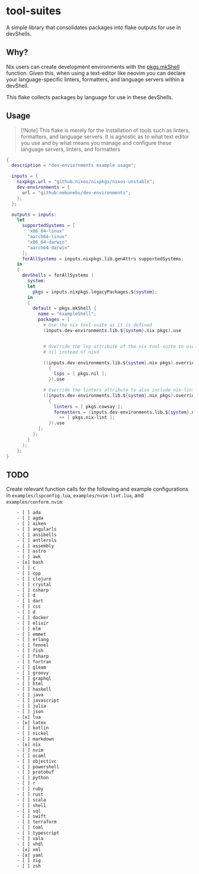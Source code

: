 # tool-suites

A simple library that consolidates packages into flake
outputs for use in devShells.

## Why?

Nix users can create development environments with the [pkgs.mkShell](https://ryantm.github.io/nixpkgs/builders/special/mkshell/)
function. Given this, when using a text-editor like neovim you can declare your
language-specific linters, formatters, and language servers within a devShell.

This flake collects packages by language for use in these devShells.

## Usage

> [!Note] This flake is merely for the installation of tools such as linters,
> formatters, and language servers. It is agnostic as to what text editor you
> use and by what means you manage and configure these language servers,
> linters, and formatters

```nix
{
  description = "dev-enviornments example usage";

  inputs = {
    nixpkgs.url = "github:nixos/nixpkgs/nixos-unstable";
    dev-environments = {
      url = "github:nebunebu/dev-environments";
    };
  };

  outputs = inputs:
    let
      supportedSystems = [
        "x86_64-linux"
        "aarch64-linux"
        "x86_64-darwin"
        "aarch64-darwin"
      ];
      forAllSystems = inputs.nixpkgs.lib.genAttrs supportedSystems;
    in
    {
      devShells = forAllSystems (
        system:
        let
          pkgs = inputs.nixpkgs.legacyPackages.${system};
        in
        {
          default = pkgs.mkShell {
            name = "exampleShell";
            packages = [
              # Use the nix tool-suite as it is defined
              (inputs.dev-environments.lib.${system}.nix pkgs).use


              # Override the lsp attribute of the nix tool-suite to use
              # nil instead of nixd

              ((inputs.dev-environments.lib.${system}.nix pkgs).override
                {
                  lsps = [ pkgs.nil ];
                }).use

              # Override the linters attribute to also include nix-lint
              ((inputs.dev-environments.lib.${system}.nix pkgs).override
                {
                  linters = [ pkgs.cowsay ];
                  formatters = (inputs.dev-environments.lib.${system}.nix pkgs).formatters 
                    ++ [ pkgs.nix-lint ];
                }).use
            ];
          };
        }
      );
    };
}
```

## TODO

Create relevant function calls for the following and example configurations
in `examples/lspconfig.lua`, `examples/nvim-lint.lua`, and `examples/conform.nvim`:

```txt
    - [ ] ada
    - [ ] agda
    - [ ] aiken
    - [ ] angularls
    - [ ] ansibells
    - [ ] antlersls
    - [ ] assembly
    - [ ] astro
    - [ ] awk 
    - [x] bash 
    - [ ] c
    - [ ] cpp
    - [ ] clojure
    - [ ] crystal 
    - [ ] csharp
    - [ ] d
    - [ ] dart
    - [ ] css 
    - [ ] d
    - [ ] docker
    - [ ] elixir
    - [ ] elm 
    - [ ] emmet
    - [ ] erlang
    - [ ] fennel 
    - [ ] fish
    - [ ] fsharp
    - [ ] fortran
    - [ ] gleam
    - [ ] groovy
    - [ ] graphql
    - [ ] html
    - [ ] haskell
    - [ ] java
    - [ ] javascript 
    - [ ] julia
    - [ ] json 
    - [x] lua 
    - [x] latex 
    - [ ] kotlin
    - [ ] nickel 
    - [ ] markdown
    - [x] nix 
    - [ ] nvim
    - [ ] ocaml 
    - [ ] objectivc
    - [ ] powershell
    - [ ] protobuf
    - [ ] python
    - [ ] r
    - [ ] ruby
    - [ ] rust
    - [ ] scala
    - [ ] shell
    - [ ] sql
    - [ ] swift
    - [ ] terraform
    - [ ] toml
    - [ ] typescript
    - [ ] vala 
    - [ ] vhdl
    - [x] xml 
    - [x] yaml 
    - [ ] zig 
    - [ ] zsh 
```
